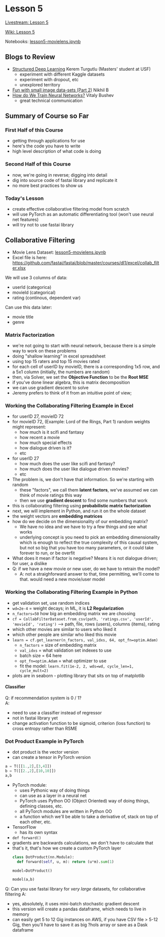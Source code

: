 # Lesson 5

[Livestream: Lesson 5](https://www.youtube.com/watch?v=J99NV9Cr75I&feature=youtu.be)

[Wiki: Lesson 5](http://forums.fast.ai/t/wiki-lesson-5/8408)  

Notebooks:  [lesson5-movielens.ipynb](https://github.com/fastai/fastai/blob/master/courses/dl1/lesson5-movielens.ipynb)

## Blogs to Review

* [Structured Deep Learning](https://towardsdatascience.com/structured-deep-learning-b8ca4138b848) Kerem Turgutlu (Masters' student at USF)
  - experiment with different Kaggle datasets
  - experiment with dropout, etc
  - unexplored territory
* [Fun with small image data-sets (Part 2)](https://medium.com/@nikhil.b.k_13958/fun-with-small-image-data-sets-part-2-54d683ca8c96) Nikhil B
* [How do We Train Neural Networks?](https://towardsdatascience.com/how-do-we-train-neural-networks-edd985562b73) Vitaly Bushev
  - great technical communication

## Summary of Course so Far
### First Half of this Course
- getting through applications for use
- here's the code you have to write
- high level description of what code is doing 

### Second Half of this Course
- now, we're going in reverse; digging into detail
- dig into source code of fastai library and replicate it
- no more best practices to show us

### Today's Lesson
- create effective collaborative filtering model from scratch
- will use PyTorch as an automatic differentiating tool (won't use neural net features)
- will try not to use fastai library

## Collaborative Filtering
- Movie Lens Dataset:  [lesson5-movielens.ipynb](https://github.com/fastai/fastai/blob/master/courses/dl1/lesson5-movielens.ipynb)  
- Excel file is here:  https://github.com/fastai/fastai/blob/master/courses/dl1/excel/collab_filter.xlsx

We will use 3 columns of data:   
- userId (categorica)
- movieId (categorical)
- rating (continous, dependent var)

Can use this data later:  
- movie title
- genre

### Matrix Factorization
- we're not going to start with neural network, because there is a simple way to work on these problems
- doing "shallow learning" in excel spreadsheet
- using top 15 raters and top 15 movies rated
- for each cell of userID by movieID, there is a corresponding 1x5 row, and a 5x1 column (initially, the numbers are random)
- then, via Solver, we set the **Objective Function** to be the **Root MSE**
- if you've done linear algebra, this is matrix decomposition
- we can use gradient descent to solve
- Jeremy prefers to think of it from an intuitive point of view; 

### Working the Collaborating Filtering Example in Excel
- for userID 27, movieID 72
- for movieID 72, (Example: Lord of the Rings, Part 1) random weights might represent:  
  - how much is it scifi and fantasy
  - how recent a movie
  - how much special effects
  - how dialogue driven is it?
  - etc
- for userID 27
  - how much does the user like scifi and fantasy?
  - how much does the user like dialogue driven movies?
  - etc
- The problem is, we don't have that information.  So we're starting with random
  - these "factors", we call them **latent factors**, we've assumed we can think of movie ratings this way
  - then we use **gradient descent** to find some numbers that work
- this is collaborating filtering using **probabilistic matrix factorization**
- next, we will implement in Python, and run it on the whole dataset
- the weight vectors are **embedding matrices**
- how do we decide on the dimensionality of our embedding matrix?  
  - We have no idea and we have to try a few things and see what works
  - underlying concept is you need to pick an embedding dimensionality which is enough to reflect the true complexity of this causal system, but not so big that you have too many parameters, or it could take forever to run, or be overfit
- What does it mean if factor is negative?  Means it is not dialogue driven; for user, a dislike
- Q: if we have a new movie or new user, do we have to retrain the model?
  - A:  not a straighforward answer to that, time permitting, we'll come to that.  would need a new movie/user model
  
### Working the Collaborating Filtering Example in Python
- get validation set, use random indices
- `wd=2e-4` = weight decays; in ML, it is **L2 Regularization**
- `n_factors=50` how big an embedding matrix we are choosing
- `cf = CollabFilterDataset.from_csv(path, 'ratings.csv', 'userId', 'movieId', 'rating')` --> path, file, rows (users), columns (items), rating
- which other movies are similar to users who liked it
- which other people are similar who liked this movie
- `learn = cf.get_learner(n_factors, val_idxs, 64, opt_fn=optim.Adam)` 
   - `n_factors` = size of embedding matrix
   - `val_idxs`  = what validation set indexes to use
   - batch size = 64 here
   - `opt_fn=optim.Adam` = what optimizer to use
   - fit the model:  `learn.fit(1e-2, 2, wds=wd, cycle_len=1, cycle_mult=2)`
- plots are in seaborn - plotting library that sits on top of matplotlib

#### Classifier
Q:  if recommendation system is 0 / 1?  
A:  
- need to use a classifier instead of regressor
- not in fastai library yet
- change activation function to be sigmoid, criterion (loss function) to cross entropy rather than RSME


### Dot Product Example in PyTorch
- dot product is the vector version
- can create a tensor in PyTorch version

```python
a = T([[1.,2],[3,4]])
b = T([[2.,2],[10,10]])
a,b
```
- PyTorch module:
  - uses Pythonic way of doing things
  - can use as a layer in a neural net
  - PyTorch uses Python OO (Object Oriented) way of doing things, defining classes, etc.
  - all PyTorch modules are written in Python OO
  - a function which we'll be able to take a derivative of, stack on top of each other, etc.
- TensorFlow
  - has its own syntax
- `def forward()` 
- gradients are backwards calculations, we don't have to calculate that
- that's it, that's how we create a custom PyTorch layer
  ```python
  class DotProduct(nn.Module):
    def forward(self, u, m): return (u*m).sum(1)
  
  model=DotProduct()
  
  model(a,b)
  ```

Q:  Can you use fastai library for *very large* datasets, for collaborative filtering
A:  
- yes, absolutely, it uses mini-batch stochastic gradient descent 
- this version will create a pandas dataframe, which needs to live in memory
- can easily get 5 to 12 Gig instances on AWS, if you have CSV file > 5-12 Gig, then you'll have to save it as big ?hols array or save as a Dask dataframe

#### 

   
   


 





